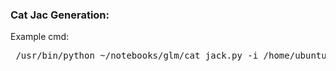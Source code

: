### Cat Jac Generation:

Example cmd: 
<pre> /usr/bin/python ~/notebooks/glm/cat_jack.py -i /home/ubuntu/seq/Jett_tests/tnpB_OMG_hits_cds_igs_sub.csv -p 3 -o ~/sheets/Jett_tests/cat_jacs/tnpB -f True</pre>
